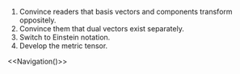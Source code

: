 1. Convince readers that basis vectors and components transform oppositely.
2. Convince them that dual vectors exist separately.
3. Switch to Einstein notation.
4. Develop the metric tensor.


<<Navigation()>>
